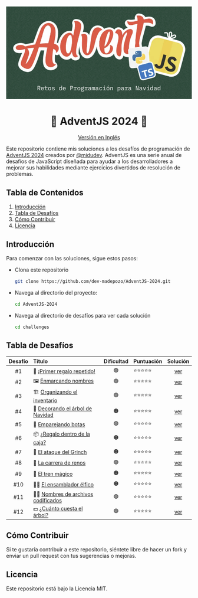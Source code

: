 <div align="center">

![Advent 2024](/assets/hero-es.png)

# 🎄 AdventJS 2024 🎁
[Versión en Inglés](/README.md)

</div>

Este repositorio contiene mis soluciones a los desafíos de programación de [AdventJS 2024](https://www.adventjs.dev/es) creados por [@midudev](https://midu.dev/). AdventJS es una serie anual de desafíos de JavaScript diseñada para ayudar a los desarrolladores a mejorar sus habilidades mediante ejercicios divertidos de resolución de problemas.

## Tabla de Contenidos

1. [Introducción](#introducción)
2. [Tabla de Desafíos](#tabla-de-desafíos)
3. [Cómo Contribuir](#cómo-contribuir)
4. [Licencia](#licencia)

## Introducción

Para comenzar con las soluciones, sigue estos pasos:

- Clona este repositorio

  ```bash
  git clone https://github.com/dev-madepozo/AdventJS-2024.git
  ```

- Navega al directorio del proyecto:

  ```bash
  cd AdventJS-2024
  ```

- Navega al directorio de desafíos para ver cada solución

  ```bash
  cd challenges
  ```

## Tabla de Desafíos

|  Desafío    | Título                                                                           | Dificultad | Puntuación  | Solución                         |
| :---------: | :------------------------------------------------------------------------------- | :---:      | :---------- | :------------------------------: |
| #1          | 🎁 [¡Primer regalo repetido!](https://adventjs.dev/es/challenges/2024/1)         | 🟢         | ⭐️⭐️⭐️⭐️⭐️  | [ver](/chalenges/challenge01.md) |
| #2          | 🖼️ [Enmarcando nombres](https://adventjs.dev/es/challenges/2024/2)               | 🟢         | ⭐️⭐️⭐️⭐️⭐️  | [ver](/chalenges/challenge02.md) |
| #3          | 🏗️ [Organizando el inventario](https://adventjs.dev/es/challenges/2024/3)        | 🟢         | ⭐️⭐️⭐️⭐️⭐️  | [ver](/chalenges/challenge03.md) |
| #4          | 🎄 [Decorando el árbol de Navidad](https://adventjs.dev/es/challenges/2024/4)    | 🟠         | ⭐️⭐️⭐️⭐️⭐️  | [ver](/chalenges/challenge04.md) |
| #5          | 👞 [Emparejando botas](https://adventjs.dev/es/challenges/2024/4)                | 🟢         | ⭐️⭐️⭐️⭐️⭐️  | [ver](/chalenges/challenge05.md) |
| #6          | 📦 [¿Regalo dentro de la caja?](https://adventjs.dev/es/challenges/2024/6)       | 🟠         | ⭐️⭐️⭐️⭐️⭐️  | [ver](/chalenges/challenge06.md) |
| #7          | 👹 [El ataque del Grinch](https://adventjs.dev/es/challenges/2024/7)             | 🟠         | ⭐️⭐️⭐️⭐️⭐️  | [ver](/chalenges/challenge07.md) |
| #8          | 🦌 [La carrera de renos](https://adventjs.dev/es/challenges/2024/8)              | 🟢         | ⭐️⭐️⭐️⭐️⭐️  | [ver](/chalenges/challenge08.md) |
| #9          | 🚂 [El tren mágico](https://adventjs.dev/es/challenges/2024/9)                   | 🟠         | ⭐️⭐️⭐️⭐️⭐️  | [ver](/chalenges/challenge09.md) |
| #10         | 👩‍💻 [El ensamblador élfico](https://adventjs.dev/es/challenges/2024/10)           | 🟠         | ⭐️⭐️⭐️⭐️⭐️  | [ver](/chalenges/challenge10.md) |
| #11         | 🏴‍☠️ [Nombres de archivos codificados](https://adventjs.dev/es/challenges/2024/11) | 🟢         | ⭐️⭐️⭐️⭐️⭐️  | [ver](/chalenges/challenge11.md) |
| #12         | 💵 [¿Cuánto cuesta el árbol?](https://adventjs.dev/es/challenges/2024/12)        | 🟢         | ⭐️⭐️⭐️⭐️⭐️  | [ver](/chalenges/challenge12.md) |

## Cómo Contribuir

Si te gustaría contribuir a este repositorio, siéntete libre de hacer un fork y enviar un pull request con tus sugerencias o mejoras.

## Licencia

Este repositorio está bajo la Licencia MIT.
